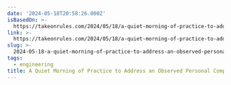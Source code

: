 ```yaml
---
date: '2024-05-18T20:58:26.000Z'
isBasedOn: >-
  https://takeonrules.com/2024/05/18/a-quiet-morning-of-practice-to-address-an-observed-personal-computering-workflow-snag/
link: >-
  https://takeonrules.com/2024/05/18/a-quiet-morning-of-practice-to-address-an-observed-personal-computering-workflow-snag/
slug: >-
  2024-05-18-a-quiet-morning-of-practice-to-address-an-observed-personal-computering-wor
tags:
  - engineering
title: A Quiet Morning of Practice to Address an Observed Personal Computering Wor
---
```

 
